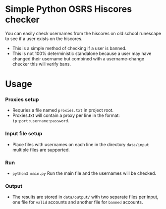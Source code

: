 # Simple Python OSRS Hiscores checker

You can easily check usernames from the hiscores on old school runescape to see if a user exists on the hiscores.

- This is a simple method of checking if a user is banned.
- This is not 100% deterministic standalone because a user may have changed their username but combined with a username-change checker this will verify bans.



# Usage


### Proxies setup
- Requries a file named ```proxies.txt``` in project root.
- Proxies.txt will contain a proxy per line in the format: ```ip:port:username:password```.

### Input file setup

- Place files with usernames on each line in the directory ```data/input``` multiple files are supported.

### Run

- ```python3 main.py``` Run the main file and the usernames will be checked.

### Output

- The results are stored in ```data/output/``` with two separate files per input, one file for ```valid``` accounts and another file for ```banned``` accounts.